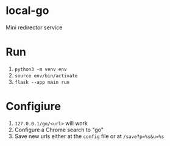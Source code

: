 # local-go

Mini redirector service

# Run

1. `python3 -m venv env`
1. `source env/bin/activate`
1. `flask --app main run`

# Configiure

1. `127.0.0.1/go/<url>` will work
1. Configure a Chrome search to "go"
1. Save new urls either at the `config` file or at `/save?p=%s&u=%s`
